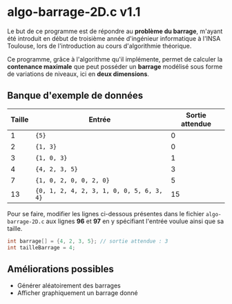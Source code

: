 
# algo-barrage-2D.c v1.1

Le but de ce programme est de répondre au **problème du barrage**, m'ayant été introduit en début de troisième année d'ingénieur informatique à l'INSA Toulouse, lors de l'introduction au cours d'algorithmie théorique.

Ce programme, grâce à l'algorithme qu'il implémente, permet de calculer la **contenance maximale** que peut posséder un **barrage** modélisé sous forme de variations de niveaux, ici en **deux dimensions**.

## Banque d'exemple de données

|Taille          |Entrée                                       |Sortie attendue  |
|----------------|---------------------------------------------|-----------------|
|1               |`{5}`                                        |0                |
|2               |`{1, 3}`                                     |0                |
|3               |`{1, 0, 3}`                                  |1                |
|4               |`{4, 2, 3, 5}`                               |3                |
|7               |`{1, 0, 2, 0, 0, 2, 0}`                      |5                |
|13              |`{0, 1, 2, 4, 2, 3, 1, 0, 0, 5, 6, 3, 4}`    |15               |

Pour se faire, modifier les lignes ci-dessous présentes dans le fichier `algo-barrage-2D.c` aux lignes **96** et **97** en y spécifiant l'entrée voulue ainsi que sa taille.

```c
int barrage[] = {4, 2, 3, 5}; // sortie attendue : 3
int tailleBarrage = 4;
``` 

## Améliorations possibles

- Générer aléatoirement des barrages
- Afficher graphiquement un barrage donné